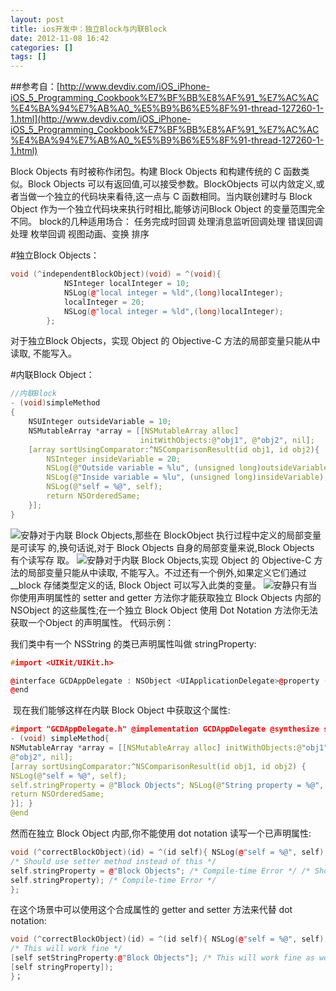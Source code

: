 ```yaml
---
layout: post
title: ios开发中：独立Block与内联Block
date: 2012-11-08 16:42
categories: []
tags: []
---
```

##参考自：[http://www.devdiv.com/iOS_iPhone-iOS_5_Programming_Cookbook%E7%BF%BB%E8%AF%91_%E7%AC%AC%E4%BA%94%E7%AB%A0_%E5%B9%B6%E5%8F%91-thread-127260-1-1.html](http://www.devdiv.com/iOS_iPhone-iOS_5_Programming_Cookbook%E7%BF%BB%E8%AF%91_%E7%AC%AC%E4%BA%94%E7%AB%A0_%E5%B9%B6%E5%8F%91-thread-127260-1-1.html)


Block Objects 有时被称作闭包。构建 Block Objects 和构建传统的 C 函数类似。Block Objects 可以有返回值,可以接受参数。BlockObjects 可以内敛定义,或者当做一个独立的代码块来看待,这一点与 C 函数相同。当内联创建时与 Block Object 作为一个独立代码块来执行时相比,能够访问Block
 Object 的变量范围完全不同。
block的几种适用场合：
任务完成时回调
处理消息监听回调处理
错误回调处理
枚举回调
视图动画、变换
排序

#独立Block Objects：


```cpp
void (^independentBlockObject)(void) = ^(void){
            NSInteger localInteger = 10;
            NSLog(@"local integer = %ld",(long)localInteger);
            localInteger = 20;
            NSLog(@"local integer = %ld",(long)localInteger);
        };
```


对于独立Block Objects，实现 Object 的 Objective-C 方法的局部变量只能从中读取,
不能写入。

#内联Block Object：



```cpp
//内联Block
- (void)simpleMethod
{
    NSUInteger outsideVariable = 10;
    NSMutableArray *array = [[NSMutableArray alloc]
                             initWithObjects:@"obj1", @"obj2", nil];
    [array sortUsingComparator:^NSComparisonResult(id obj1, id obj2){
        NSInteger insideVariable = 20;
        NSLog(@"Outside variable = %lu", (unsigned long)outsideVariable); //在这个Block里不能使outsideVariable的值变化，如果要改变outsideVariable，可以在定义outsideVariable时加上__block存储类的前缀
        NSLog(@"Inside variable = %lu", (unsigned long)insideVariable);
        NSLog(@"self = %@", self);
        return NSOrderedSame;
    }];
}
```




![安静](http://static.blog.csdn.net/xheditor/xheditor_emot/default/quiet.gif)对于内联 Block Objects,那些在 BlockObject 执行过程中定义的局部变量是可读写
的,换句话说,对于 Block Objects 自身的局部变量来说,Block Objects 有个读写存
取。
![安静](http://static.blog.csdn.net/xheditor/xheditor_emot/default/quiet.gif)对于内联 Block Objects,实现 Object 的 Objective-C 方法的局部变量只能从中读取,
不能写入。不过还有一个例外,如果定义它们通过 __block 存储类型定义的话,
Block Object 可以写入此类的变量。
![安静](http://static.blog.csdn.net/xheditor/xheditor_emot/default/quiet.gif)只有当你使用声明属性的 setter and getter 方法你才能获取独立 Block Objects 内部的
NSObject 的这些属性;在一个独立 Block Object 使用 Dot Notation 方法你无法获取一个Object 的声明属性。
代码示例：

我们类中有一个 NSString 的类已声明属性叫做 stringProperty:


```cpp
#import <UIKit/UIKit.h>

@interface GCDAppDelegate : NSObject <UIApplicationDelegate>@property (nonatomic, strong) NSString *stringProperty;
@end


```
 现在我们能够这样在内联 Block Object 中获取这个属性:


```cpp
#import "GCDAppDelegate.h" @implementation GCDAppDelegate @synthesize stringProperty;
- (void) simpleMethod{
NSMutableArray *array = [[NSMutableArray alloc] initWithObjects:@"obj1",
@"obj2", nil];
[array sortUsingComparator:^NSComparisonResult(id obj1, id obj2) {
NSLog(@"self = %@", self);
self.stringProperty = @"Block Objects"; NSLog(@"String property = %@", self.stringProperty); /* Return value for our block object */
return NSOrderedSame;
}]; }
@end
```


然而在独立 Block Object 内部,你不能使用 dot notation 读写一个已声明属性:


```cpp
void (^correctBlockObject)(id) = ^(id self){ NSLog(@"self = %@", self);
/* Should use setter method instead of this */
self.stringProperty = @"Block Objects"; /* Compile-time Error */ /* Should use getter method instead of this */ NSLog(@"self.stringProperty = %@",
self.stringProperty); /* Compile-time Error */
};
```


在这个场景中可以使用这个合成属性的 getter and setter 方法来代替 dot notation:


```cpp
void (^correctBlockObject)(id) = ^(id self){ NSLog(@"self = %@", self);
/* This will work fine */
[self setStringProperty:@"Block Objects"]; /* This will work fine as well */ NSLog(@"self.stringProperty = %@",
[self stringProperty]);
}；




```
